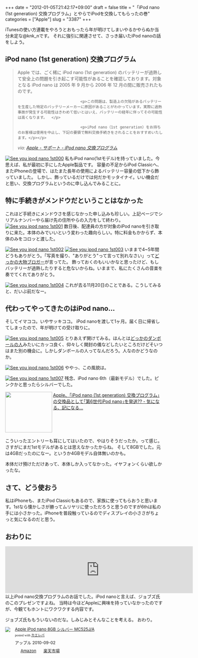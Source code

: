 +++
date = "2012-01-05T21:42:17+09:00"
draft = false
title = "「iPod nano (1st generation) 交換プログラム」とやらでiPodを交換してもらったの巻"
categories = ["Apple"]
slug = "3387"
+++


iTunesの使い方連載をやろうとおもったら年が明けてしまいやるかやらぬか当分未定な@knk_nです。
それに強引に関連させて、さっき届いたiPod nanoの話をしよう。<!--more--><h2>iPod nano (1st generation) 交換プログラム</h2>

<blockquote cite="http://www.apple.com/jp/support/ipodnano_replacement/" title="Apple - サポート - iPod nano 交換プログラム">
<p><p>Apple では、ごく稀に iPod nano (1st generation) のバッテリーが過熱して安全上の問題を引き起こす可能性があることを確認しております。対象となる iPod nano は 2005 年 9 月から 2006 年 12 月の間に販売されたものです。</p>
								
								<p>この問題は、製造上の欠陥があるバッテリーを生産した特定のバッテリーメーカーに原因があることがわかっています。実際に過熱事故が発生する可能性はきわめて低いとはいえ、バッテリーの経年に伴ってその可能性は高くなります。  </p>
								
								<p>iPod nano（1st generation）をお持ちのお客様は使用を中止し、下記の要領で無料交換手続きをされることをおすすめいたします。</p></p>
<cite>via: <a href="http://www.apple.com/jp/support/ipodnano_replacement/" target="_blank">Apple - サポート - iPod nano 交換プログラム</a></cite>
</blockquote>
<a href="https://knk-n.com/images/2012/01/see_you_ipod-nano-1st000.png" title="See you ipod nano 1st000"><img src="https://knk-n.com/images/2012/01/see_you_ipod-nano-1st000.png" alt="See you ipod nano 1st000" title="see_you_ipod-nano-1st000.png" /></a>
私もiPod nano(1stモデル)を持っていました。今思えば、私が最初に手にしたApple製品です。
容量の不足からiPod Classicへ、またiPhoneの登場で、はたまた長年の使用によるバッテリー容量の低下から飾っていました。
しかし、飾っているだけでは何だかモッタイナイ。いい機会だと思い、交換プログラムというのに申し込んでみることに。

<h2>特に手続きがメンドウだということはなかった</h2>
これほど手続きにメンドウさを感じなかった申し込みも珍しい。上記ページでシリアルナンバーやら届け先の住所やらの入力をして終わり。
<a href="https://knk-n.com/images/2012/01/see_you_ipod-nano-1st001.png" title="See you ipod nano 1st001"><img src="https://knk-n.com/images/2012/01/see_you_ipod-nano-1st001.png" alt="See you ipod nano 1st001" title="see_you_ipod-nano-1st001.png" /></a>
数日後、配達員の方が対象のiPod nanoを引き取りに来た。本体のみでいいという変わった趣向らしい。特に料金もかからず、本体のみをコロッと渡した。

<a href="https://knk-n.com/images/2012/01/see_you_ipod-nano-1st002.jpg" title="See you ipod nano 1st002"><img src="https://knk-n.com/images/2012/01/see_you_ipod-nano-1st002.jpg" alt="See you ipod nano 1st002" title="see_you_ipod-nano-1st002.jpg" /></a>
<a href="https://knk-n.com/images/2012/01/see_you_ipod-nano-1st003.jpg" title="See you ipod nano 1st003"><img src="https://knk-n.com/images/2012/01/see_you_ipod-nano-1st003.jpg" alt="See you ipod nano 1st003" title="see_you_ipod-nano-1st003.jpg" /></a>
いままで4~5年間どうもありがとう。「写真を撮り、"ありがとう"って言って別れなさい」って<a href="http://twitter.com/ttachi" target="_blank">どっかの大物ブロガー</a>が言ってた。
飾っておくのもいいかなと思ったけど、もしバッテリーが過熱したりすると危ないからね。いままで、私にたくさんの音楽を奏でてくれてありがとう。

<a href="https://knk-n.com/images/2012/01/see_you_ipod-nano-1st004.png" title="See you ipod nano 1st004"><img src="https://knk-n.com/images/2012/01/see_you_ipod-nano-1st004.png" alt="See you ipod nano 1st004" title="see_you_ipod-nano-1st004.png" /></a>
これが去る11月20日のことである。こうしてみると、だいぶ前だなー。

<h2>代わってやってきたのはiPod nano…</h2>
そしてイマココ。いやサッキココ。
iPod nanoを渡して1ヶ月。届く日に帰省してしまったので、年が明けての受け取りに。

<a href="https://knk-n.com/images/2012/01/see_you_ipod-nano-1st005.png" title="See you ipod nano 1st005"><img src="https://knk-n.com/images/2012/01/see_you_ipod-nano-1st005.png" alt="See you ipod nano 1st005" title="see_you_ipod-nano-1st005.png" /></a>
とりあえず開けてみる。ほんとは<a href="http://twitter.com/norirow" target="_blank">どっかのダンボールの人</a>みたいにカッコ良く、仰々しく開封の儀などしたいところだけどそいつはまた別の機会に。しかしダンボールの人ってなんだろう。人なのかどうなのか。

<a href="https://knk-n.com/images/2012/01/see_you_ipod-nano-1st006.jpg" title="See you ipod nano 1st006"><img src="https://knk-n.com/images/2012/01/see_you_ipod-nano-1st006.jpg" alt="See you ipod nano 1st006" title="see_you_ipod-nano-1st006.jpg" /></a>
ややっ、この風貌は。

<a href="https://knk-n.com/images/2012/01/see_you_ipod-nano-1st007.jpg" title="See you ipod nano 1st007"><img src="https://knk-n.com/images/2012/01/see_you_ipod-nano-1st007.jpg" alt="See you ipod nano 1st007" title="see_you_ipod-nano-1st007.jpg" /></a>
残念、iPod nano 6th（最新モデル）でした。ピンクかと思ったらシルバーでした。

<table width="100%"><a href="http://taisyo.seesaa.net/article/241479641.html" target="_blank"><img class="alignleft" align="left" border="0" src="http://capture.heartrails.com/150x130/shadow?http://taisyo.seesaa.net/article/241479641.html" alt="" width="150" height="130" /></a><a href="http://taisyo.seesaa.net/article/241479641.html" target="_blank">Apple、｢iPod nano (1st generation) 交換プログラム｣の交換品として｢第6世代iPod nano｣を発送?? - 気になる、記になる…</a><a href="http://b.hatena.ne.jp/entry/http://taisyo.seesaa.net/article/241479641.html" target="_blank"><img border="0" src="http://b.hatena.ne.jp/entry/image/http://taisyo.seesaa.net/article/241479641.html" alt="" /></a></table>
こういったエントリーも耳にしてはいたので、やはりそうだったか。って感じ。さすがにまだ1stモデルがあるとは思えなかったからね。
そして8GBでした。元は4GBだったのになー。というか4GBモデル自体無いのかも。

本体だけ預けただけあって、本体しか入ってなかった。イヤフォンくらい欲しかったな。

<h2>さて、どう使おう</h2>
私はiPhoneも、またiPod Classicもあるので、家族に使ってもらおうと思います。1stなら懐かしさが勝ってムリヤリに使っただろうと思うのですが6thは私の手には小さかった。iPhoneを普段触っているのでディスプレイの小ささがちょっと気になるのだと思う。

<h2>おわりに</h2>
<object width="600" height="auto"><param name="movie" value="http://www.youtube.com/v/7GRv-kv5XEg?version=3&amp;hl=ja_JP"></param><param name="allowFullScreen" value="true"></param><param name="allowscriptaccess" value="always"></param><embed src="http://www.youtube.com/v/7GRv-kv5XEg?version=3&amp;hl=ja_JP" type="application/x-shockwave-flash" width="600" height="auto" allowscriptaccess="always" allowfullscreen="true"></embed></object>
以上iPod nano交換プログラムのお話でした。iPod nanoと言えば、ジョブズ氏のこのプレゼンですよね。
当時は今ほどAppleに興味を持っていなかったのですが、今観てもホントにワクワクする内容です。

ジョブズ氏ももういないのだな。しみじみとそんなことを考える。
おわり。

<div class="kaerebalink-box" style="text-align:left;padding-bottom:20px;font-size:small;/zoom: 1;overflow: hidden;"><div class="kaerebalink-image" style="float:left;margin:0 15px 10px 0;"><a href="http://www.amazon.co.jp/exec/obidos/ASIN/B0040ZO8TA/knkn-22/ref=nosim/" rel="nofollow" target="_blank"><img src="http://ecx.images-amazon.com/images/I/41u68mWH-eL._SL160_.jpg" style="border: none;" /></a></div><div class="kaerebalink-info" style="line-height:120%;/zoom: 1;overflow: hidden;"><div class="kaerebalink-name" style="margin-bottom:10px;line-height:120%"><a href="http://www.amazon.co.jp/exec/obidos/ASIN/B0040ZO8TA/knkn-22/ref=nosim/" rel="nofollow" target="_blank">Apple iPod nano 8GB シルバー MC525J/A</a><div class="kaerebalink-powered-date" style="font-size:8pt;margin-top:5px;font-family:verdana;line-height:120%">posted with <a href="http://kaereba.com" target="_blank">カエレバ</a></div></div><div class="kaerebalink-detail" style="margin-bottom:5px;"> アップル 2010-09-02    </div><div class="kaerebalink-link1" style="margin-top:10px;"><div class="shoplinkamazon" style="display:inline;margin-right:5px;background: url('http://img.yomereba.com/kl.gif') 0 0 no-repeat;padding: 2px 0 2px 18px;white-space: nowrap;"><a href="http://www.amazon.co.jp/gp/search?keywords=Apple%20iPod%20nano%208GB&__mk_ja_JP=%83J%83%5E%83J%83i&tag=knkn-22" rel="nofollow" target="_blank" title="アマゾン" >Amazon</a></div><div class="shoplinkrakuten" style="display:inline;margin-right:5px;background: url('http://img.yomereba.com/kl.gif') 0 -50px no-repeat;padding: 2px 0 2px 18px;white-space: nowrap;"><a href="http://pt.afl.rakuten.co.jp/c/0dde77ec.b168ef29/?url=http%3A%2F%2Fsearch.rakuten.co.jp%2Fsearch%2Fmall%2FApple%2520iPod%2520nano%25208GB%2F-%2Ff.1-p.1-s.1-sf.0-st.A-v.2%3Fx%3D0" rel="nofollow" target="_blank" title="楽天市場" >楽天市場</a></div></div></div></div>
